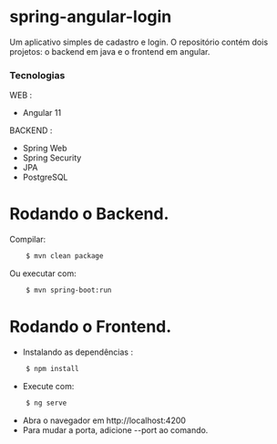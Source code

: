 # spring-angular-login
Um aplicativo simples de cadastro e login. O repositório contém dois projetos: o backend em java e o frontend em angular.

### Tecnologias
WEB :
- Angular 11

BACKEND :
- Spring Web
- Spring Security
- JPA
- PostgreSQL

# Rodando o Backend.
Compilar:
```sh
    $ mvn clean package
```  
Ou executar com:
```sh
    $ mvn spring-boot:run
```  

# Rodando o Frontend.
- Instalando as dependências :
```sh
    $ npm install
```  
- Execute com:
```sh
    $ ng serve
```  
- Abra o navegador em http://localhost:4200
- Para mudar a porta, adicione --port ao comando.
